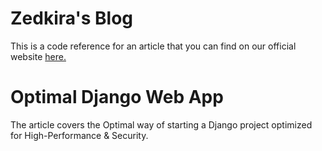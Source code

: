 # Zedkira's Blog

This is a code reference for an article that you can find on our official website <a href="https://www.zedkira.com/blog/article/How-to-start-a-Professional-Django-web-application/">here.</a>

# Optimal Django Web App

The article covers the Optimal way of starting a Django project optimized for High-Performance &amp; Security.

